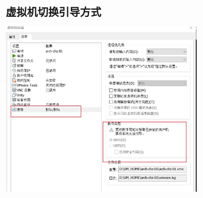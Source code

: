 # 虚拟机切换引导方式

![Snipaste_2021-03-08_19-11-01](https://github.com/dhay3/image-repo/raw/master/20221127/Snipaste_2021-03-08_19-11-01.6187j2jzq28.webp)
